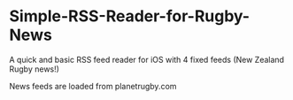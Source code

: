 Simple-RSS-Reader-for-Rugby-News
================================

A quick and basic RSS feed reader for iOS with 4 fixed feeds (New Zealand Rugby news!)

News feeds are loaded from planetrugby.com
